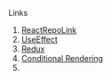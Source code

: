 Links </br>
1. [ReactRepoLink](https://github.com/sudheerj/reactjs-interview-questions) </br>
2. [UseEffect](https://www.youtube.com/watch?v=dH6i3GurZW8) </br>
3. [Redux](https://youtu.be/1zCNdVhdvHE?si=5owtaCt_VEtaJyY-) </br>
4. [Conditional Rendering](https://youtu.be/7o5FPaVA9m0?si=voFEmYKvL3mIXLFO)</br>
5. 

